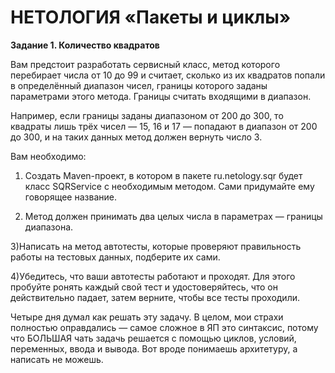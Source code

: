 # НЕТОЛОГИЯ «Пакеты и циклы»

**Задание 1. Количество квадратов**

Вам предстоит разработать сервисный класс, метод которого перебирает числа от 10 до 99 и считает, сколько из их квадратов попали в определённый диапазон чисел, границы которого заданы параметрами этого метода. Границы считать входящими в диапазон.

Например, если границы заданы диапазоном от 200 до 300, то квадраты лишь трёх чисел — 15, 16 и 17 — попадают в диапазон от 200 до 300, и на таких данных метод должен вернуть число 3.

Вам необходимо:

1) Создать Maven-проект, в котором в пакете ru.netology.sqr будет класс SQRService с необходимым методом. Сами придумайте ему говорящее название.

2) Метод должен принимать два целых числа в параметрах — границы диапазона.

3)Написать на метод автотесты, которые проверяют правильность работы на тестовых данных, подберите их сами.

4)Убедитесь, что ваши автотесты работают и проходят. Для этого пробуйте ронять каждый свой тест и удостоверяйтесь, что он действительно падает, затем верните, чтобы все тесты проходили.

Четыре дня думал как решать эту задачу. В целом, мои страхи полностью оправдались — самое сложное в ЯП это синтаксис, потому что БОЛЬШАЯ чать задачь решается с помощью циклов, условий, переменных, ввода и вывода. Вот вроде понимаешь архитетуру, а написать не можешь.
